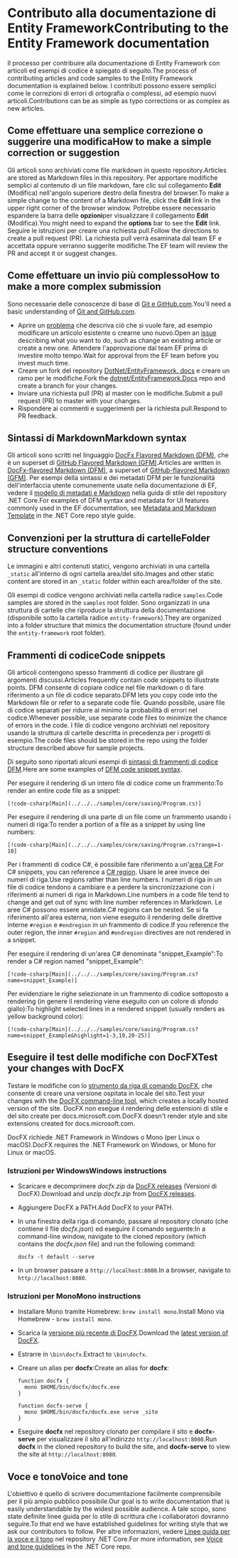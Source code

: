 # <a name="contributing-to-the-entity-framework-documentation"></a><span data-ttu-id="8b273-101">Contributo alla documentazione di Entity Framework</span><span class="sxs-lookup"><span data-stu-id="8b273-101">Contributing to the Entity Framework documentation</span></span>

<span data-ttu-id="8b273-102">Il processo per contribuire alla documentazione di Entity Framework con articoli ed esempi di codice è spiegato di seguito.</span><span class="sxs-lookup"><span data-stu-id="8b273-102">The process of contributing articles and code samples to the Entity Framework documentation is explained below.</span></span> <span data-ttu-id="8b273-103">I contributi possono essere semplici come le correzioni di errori di ortografia o complessi, ad esempio nuovi articoli.</span><span class="sxs-lookup"><span data-stu-id="8b273-103">Contributions can be as simple as typo corrections or as complex as new articles.</span></span>

## <a name="how-to-make-a-simple-correction-or-suggestion"></a><span data-ttu-id="8b273-104">Come effettuare una semplice correzione o suggerire una modifica</span><span class="sxs-lookup"><span data-stu-id="8b273-104">How to make a simple correction or suggestion</span></span>

<span data-ttu-id="8b273-105">Gli articoli sono archiviati come file markdown in questo repository.</span><span class="sxs-lookup"><span data-stu-id="8b273-105">Articles are stored as Markdown files in this repository.</span></span> <span data-ttu-id="8b273-106">Per apportare modifiche semplici al contenuto di un file markdown, fare clic sul collegamento **Edit** (Modifica) nell'angolo superiore destro della finestra del browser.</span><span class="sxs-lookup"><span data-stu-id="8b273-106">To make a simple change to the content of a Markdown file, click the **Edit** link in the upper right corner of the browser window.</span></span> <span data-ttu-id="8b273-107">Potrebbe essere necessario espandere la barra delle **opzioni**per visualizzare il collegamento **Edit** (Modifica).</span><span class="sxs-lookup"><span data-stu-id="8b273-107">You might need to expand the **options** bar to see the **Edit** link.</span></span> <span data-ttu-id="8b273-108">Seguire le istruzioni per creare una richiesta pull.</span><span class="sxs-lookup"><span data-stu-id="8b273-108">Follow the directions to create a pull request (PR).</span></span> <span data-ttu-id="8b273-109">La richiesta pull verrà esaminata dal team EF e accettata oppure verranno suggerite modifiche.</span><span class="sxs-lookup"><span data-stu-id="8b273-109">The EF team will review the PR and accept it or suggest changes.</span></span>

## <a name="how-to-make-a-more-complex-submission"></a><span data-ttu-id="8b273-110">Come effettuare un invio più complesso</span><span class="sxs-lookup"><span data-stu-id="8b273-110">How to make a more complex submission</span></span>

<span data-ttu-id="8b273-111">Sono necessarie delle conoscenze di base di [Git e GitHub.com](https://guides.github.com/activities/hello-world/).</span><span class="sxs-lookup"><span data-stu-id="8b273-111">You'll need a basic understanding of [Git and GitHub.com](https://guides.github.com/activities/hello-world/).</span></span>

* <span data-ttu-id="8b273-112">Aprire un [problema](https://github.com/dotnet/EntityFramework.Docs/issues/new) che descriva ciò che si vuole fare, ad esempio modificare un articolo esistente o crearne uno nuovo.</span><span class="sxs-lookup"><span data-stu-id="8b273-112">Open an [issue](https://github.com/dotnet/EntityFramework.Docs/issues/new) describing what you want to do, such as change an existing article or create a new one.</span></span> <span data-ttu-id="8b273-113">Attendere l'approvazione dal team EF prima di investire molto tempo.</span><span class="sxs-lookup"><span data-stu-id="8b273-113">Wait for approval from the EF team before you invest much time.</span></span>
* <span data-ttu-id="8b273-114">Creare un fork del repository [DotNet/EntityFramework. docs](https://github.com/dotnet/EntityFramework.Docs/) e creare un ramo per le modifiche.</span><span class="sxs-lookup"><span data-stu-id="8b273-114">Fork the [dotnet/EntityFramework.Docs](https://github.com/dotnet/EntityFramework.Docs/) repo and create a branch for your changes.</span></span>
* <span data-ttu-id="8b273-115">Inviare una richiesta pull (PR) al master con le modifiche.</span><span class="sxs-lookup"><span data-stu-id="8b273-115">Submit a pull request (PR) to master with your changes.</span></span>
* <span data-ttu-id="8b273-116">Rispondere ai commenti e suggerimenti per la richiesta pull.</span><span class="sxs-lookup"><span data-stu-id="8b273-116">Respond to PR feedback.</span></span>

## <a name="markdown-syntax"></a><span data-ttu-id="8b273-117">Sintassi di Markdown</span><span class="sxs-lookup"><span data-stu-id="8b273-117">Markdown syntax</span></span>

<span data-ttu-id="8b273-118">Gli articoli sono scritti nel linguaggio [DocFx Flavored Markdown (DFM)](http://dotnet.github.io/docfx/spec/docfx_flavored_markdown.html), che è un superset di [GitHub Flavored Markdown (GFM)](https://guides.github.com/features/mastering-markdown/).</span><span class="sxs-lookup"><span data-stu-id="8b273-118">Articles are written in [DocFx-flavored Markdown (DFM)](http://dotnet.github.io/docfx/spec/docfx_flavored_markdown.html), a superset of [GitHub-flavored Markdown (GFM)](https://guides.github.com/features/mastering-markdown/).</span></span> <span data-ttu-id="8b273-119">Per esempi della sintassi e dei metadati DFM per le funzionalità dell'interfaccia utente comunemente usate nella documentazione di EF, vedere il [modello di metadati e Markdown](https://github.com/dotnet/docs/blob/master/styleguide/template.md) nella guida di stile del repository .NET Core.</span><span class="sxs-lookup"><span data-stu-id="8b273-119">For examples of DFM syntax and metadata for UI features commonly used in the EF documentation, see [Metadata and Markdown Template](https://github.com/dotnet/docs/blob/master/styleguide/template.md) in the .NET Core repo style guide.</span></span>

## <a name="folder-structure-conventions"></a><span data-ttu-id="8b273-120">Convenzioni per la struttura di cartelle</span><span class="sxs-lookup"><span data-stu-id="8b273-120">Folder structure conventions</span></span>

<span data-ttu-id="8b273-121">Le immagini e altri contenuti statici, vengono archiviati in una cartella `_static` all'interno di ogni cartella area/del sito.</span><span class="sxs-lookup"><span data-stu-id="8b273-121">Images and other static content are stored in an `_static` folder within each area/folder of the site.</span></span>

<span data-ttu-id="8b273-122">Gli esempi di codice vengono archiviati nella cartella radice `samples`.</span><span class="sxs-lookup"><span data-stu-id="8b273-122">Code samples are stored in the `samples` root folder.</span></span> <span data-ttu-id="8b273-123">Sono organizzati in una struttura di cartelle che riproduce la struttura della documentazione (disponibile sotto la cartella radice `entity-framework`).</span><span class="sxs-lookup"><span data-stu-id="8b273-123">They are organized into a folder structure that mimics the documentation structure (found under the `entity-framework` root folder).</span></span>

## <a name="code-snippets"></a><span data-ttu-id="8b273-124">Frammenti di codice</span><span class="sxs-lookup"><span data-stu-id="8b273-124">Code snippets</span></span>

<span data-ttu-id="8b273-125">Gli articoli contengono spesso frammenti di codice per illustrare gli argomenti discussi.</span><span class="sxs-lookup"><span data-stu-id="8b273-125">Articles frequently contain code snippets to illustrate points.</span></span> <span data-ttu-id="8b273-126">DFM consente di copiare codice nel file markdown o di fare riferimento a un file di codice separato.</span><span class="sxs-lookup"><span data-stu-id="8b273-126">DFM lets you copy code into the Markdown file or refer to a separate code file.</span></span> <span data-ttu-id="8b273-127">Quando possibile, usare file di codice separati per ridurre al minimo la probabilità di errori nel codice.</span><span class="sxs-lookup"><span data-stu-id="8b273-127">Whenever possible, use separate code files to minimize the chance of errors in the code.</span></span> <span data-ttu-id="8b273-128">I file di codice vengono archiviati nel repository usando la struttura di cartelle descritta in precedenza per i progetti di esempio.</span><span class="sxs-lookup"><span data-stu-id="8b273-128">The code files should be stored in the repo using the folder structure described above for sample projects.</span></span>

<span data-ttu-id="8b273-129">Di seguito sono riportati alcuni esempi di [sintassi di frammenti di codice DFM](http://dotnet.github.io/docfx/spec/docfx_flavored_markdown.html#code-snippet).</span><span class="sxs-lookup"><span data-stu-id="8b273-129">Here are some examples of [DFM code snippet syntax](http://dotnet.github.io/docfx/spec/docfx_flavored_markdown.html#code-snippet).</span></span>

<span data-ttu-id="8b273-130">Per eseguire il rendering di un intero file di codice come un frammento:</span><span class="sxs-lookup"><span data-stu-id="8b273-130">To render an entire code file as a snippet:</span></span>

``` none
[!code-csharp[Main](../../../samples/core/saving/Program.cs)]
```

<span data-ttu-id="8b273-131">Per eseguire il rendering di una parte di un file come un frammento usando i numeri di riga:</span><span class="sxs-lookup"><span data-stu-id="8b273-131">To render a portion of a file as a snippet by using line numbers:</span></span>

``` none
[!code-csharp[Main](../../../samples/core/saving/Program.cs?range=1-10]
```

<span data-ttu-id="8b273-132">Per i frammenti di codice C#, è possibile fare riferimento a un'[area C#](https://msdn.microsoft.com/library/9a1ybwek.aspx).</span><span class="sxs-lookup"><span data-stu-id="8b273-132">For C# snippets, you can reference a [C# region](https://msdn.microsoft.com/library/9a1ybwek.aspx).</span></span> <span data-ttu-id="8b273-133">Usare le aree invece dei numeri di riga.</span><span class="sxs-lookup"><span data-stu-id="8b273-133">Use regions rather than line numbers.</span></span> <span data-ttu-id="8b273-134">I numeri di riga in un file di codice tendono a cambiare e a perdere la sincronizzazione con i riferimenti ai numeri di riga in Markdown.</span><span class="sxs-lookup"><span data-stu-id="8b273-134">Line numbers in a code file tend to change and get out of sync with line number references in Markdown.</span></span> <span data-ttu-id="8b273-135">Le aree C# possono essere annidate.</span><span class="sxs-lookup"><span data-stu-id="8b273-135">C# regions can be nested.</span></span> <span data-ttu-id="8b273-136">Se si fa riferimento all'area esterna, non viene eseguito il rendering delle direttive interne `#region` e `#endregion` in un frammento di codice.</span><span class="sxs-lookup"><span data-stu-id="8b273-136">If you reference the outer region, the inner `#region` and `#endregion` directives are not rendered in a snippet.</span></span>

<span data-ttu-id="8b273-137">Per eseguire il rendering di un'area C# denominata "snippet_Example":</span><span class="sxs-lookup"><span data-stu-id="8b273-137">To render a C# region named "snippet_Example":</span></span>

``` none
[!code-csharp[Main](../../../samples/core/saving/Program.cs?name=snippet_Example)]
```

<span data-ttu-id="8b273-138">Per evidenziare le righe selezionate in un frammento di codice sottoposto a rendering (in genere il rendering viene eseguito con un colore di sfondo giallo):</span><span class="sxs-lookup"><span data-stu-id="8b273-138">To highlight selected lines in a rendered snippet (usually renders as yellow background color):</span></span>

``` none
[!code-csharp[Main](../../../samples/core/saving/Program.cs?name=snippet_Example&highlight=1-3,10,20-25)]
```

## <a name="test-your-changes-with-docfx"></a><span data-ttu-id="8b273-139">Eseguire il test delle modifiche con DocFX</span><span class="sxs-lookup"><span data-stu-id="8b273-139">Test your changes with DocFX</span></span>

<span data-ttu-id="8b273-140">Testare le modifiche con lo [strumento da riga di comando DocFX](https://dotnet.github.io/docfx/tutorial/docfx_getting_started.html#2-use-docfx-as-a-command-line-tool), che consente di creare una versione ospitata in locale del sito.</span><span class="sxs-lookup"><span data-stu-id="8b273-140">Test your changes with the [DocFX command-line tool](https://dotnet.github.io/docfx/tutorial/docfx_getting_started.html#2-use-docfx-as-a-command-line-tool), which creates a locally hosted version of the site.</span></span> <span data-ttu-id="8b273-141">DocFX non esegue il rendering delle estensioni di stile e del sito create per docs.microsoft.com.</span><span class="sxs-lookup"><span data-stu-id="8b273-141">DocFX doesn't render style and site extensions created for docs.microsoft.com.</span></span>

<span data-ttu-id="8b273-142">DocFX richiede .NET Framework in Windows o Mono (per Linux o macOS).</span><span class="sxs-lookup"><span data-stu-id="8b273-142">DocFX requires the .NET Framework on Windows, or Mono for Linux or macOS.</span></span>

### <a name="windows-instructions"></a><span data-ttu-id="8b273-143">Istruzioni per Windows</span><span class="sxs-lookup"><span data-stu-id="8b273-143">Windows instructions</span></span>

* <span data-ttu-id="8b273-144">Scaricare e decomprimere *docfx.zip* da [DocFX releases](https://github.com/dotnet/docfx/releases) (Versioni di DocFX).</span><span class="sxs-lookup"><span data-stu-id="8b273-144">Download and unzip *docfx.zip* from [DocFX releases](https://github.com/dotnet/docfx/releases).</span></span>
* <span data-ttu-id="8b273-145">Aggiungere DocFX a PATH.</span><span class="sxs-lookup"><span data-stu-id="8b273-145">Add DocFX to your PATH.</span></span>
* <span data-ttu-id="8b273-146">In una finestra della riga di comando, passare al repository clonato (che contiene il file *docfx.json*) ed eseguire il comando seguente:</span><span class="sxs-lookup"><span data-stu-id="8b273-146">In a command-line window, navigate to the cloned repository (which contains the *docfx.json* file) and run the following command:</span></span>

   ``` console
   docfx -t default --serve
   ```

* <span data-ttu-id="8b273-147">In un browser passare a `http://localhost:8080`.</span><span class="sxs-lookup"><span data-stu-id="8b273-147">In a browser, navigate to `http://localhost:8080`.</span></span>

### <a name="mono-instructions"></a><span data-ttu-id="8b273-148">Istruzioni per Mono</span><span class="sxs-lookup"><span data-stu-id="8b273-148">Mono instructions</span></span>

* <span data-ttu-id="8b273-149">Installare Mono tramite Homebrew: `brew install mono`.</span><span class="sxs-lookup"><span data-stu-id="8b273-149">Install Mono via Homebrew - `brew install mono`.</span></span>
* <span data-ttu-id="8b273-150">Scarica la [versione più recente di DocFX](https://github.com/dotnet/docfx/releases/tag/v2.7.2).</span><span class="sxs-lookup"><span data-stu-id="8b273-150">Download the [latest version of DocFX](https://github.com/dotnet/docfx/releases/tag/v2.7.2).</span></span>
* <span data-ttu-id="8b273-151">Estrarre in `\bin\docfx`.</span><span class="sxs-lookup"><span data-stu-id="8b273-151">Extract to `\bin\docfx`.</span></span>
* <span data-ttu-id="8b273-152">Creare un alias per **docfx**:</span><span class="sxs-lookup"><span data-stu-id="8b273-152">Create an alias for **docfx**:</span></span>

  ``` console
  function docfx {
    mono $HOME/bin/docfx/docfx.exe
  }

  function docfx-serve {
    mono $HOME/bin/docfx/docfx.exe serve _site
  }
  ```

* <span data-ttu-id="8b273-153">Eseguire **docfx** nel repository clonato per compilare il sito e **docfx-serve** per visualizzare il sito all'indirizzo `http://localhost:8080`.</span><span class="sxs-lookup"><span data-stu-id="8b273-153">Run **docfx** in the cloned repository to build the site, and **docfx-serve** to view the site at `http://localhost:8080`.</span></span>

## <a name="voice-and-tone"></a><span data-ttu-id="8b273-154">Voce e tono</span><span class="sxs-lookup"><span data-stu-id="8b273-154">Voice and tone</span></span>

<span data-ttu-id="8b273-155">L'obiettivo è quello di scrivere documentazione facilmente comprensibile per il più ampio pubblico possibile.</span><span class="sxs-lookup"><span data-stu-id="8b273-155">Our goal is to write documentation that is easily understandable by the widest possible audience.</span></span> <span data-ttu-id="8b273-156">A tale scopo, sono state definite linee guida per lo stile di scrittura che i collaboratori dovranno seguire.</span><span class="sxs-lookup"><span data-stu-id="8b273-156">To that end we have established guidelines for writing style that we ask our contributors to follow.</span></span> <span data-ttu-id="8b273-157">Per altre informazioni, vedere [Linee guida per la voce e il tono](https://github.com/dotnet/docs/blob/master/styleguide/voice-tone.md) nel repository .NET Core.</span><span class="sxs-lookup"><span data-stu-id="8b273-157">For more information, see [Voice and tone guidelines](https://github.com/dotnet/docs/blob/master/styleguide/voice-tone.md) in the .NET Core repo.</span></span>
